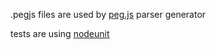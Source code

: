 .pegjs files are used by [peg.js](http://pegjs.majda.cz) parser generator

tests are using [nodeunit](https://github.com/caolan/nodeunit)